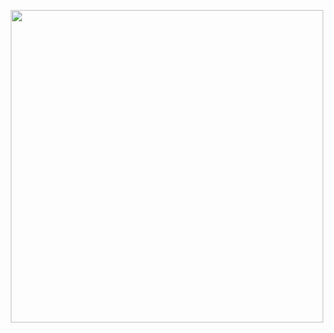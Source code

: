 <p align="center">
  <img src="https://user-images.githubusercontent.com/28915667/232264080-a280dceb-f50e-4dd6-bcdb-32367c97f167.png" height="500" />
</p>
<!--
**RehmatFalcon/RehmatFalcon** is a ✨ _special_ ✨ repository because its `README.md` (this file) appears on your GitHub profile.

Here are some ideas to get you started:

- 🔭 I’m currently working on ...
- 🌱 I’m currently learning ...
- 👯 I’m looking to collaborate on ...
- 🤔 I’m looking for help with ...
- 💬 Ask me about ...
- 📫 How to reach me: ...
- 😄 Pronouns: ...
- ⚡ Fun fact: ...
-->
